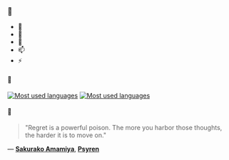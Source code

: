 ### 👋

- 🔭
- 🌱
- 💬
- 📫
- ⚡

#### 🧏

[![Most used languages](https://github-readme-stats-aynah.vercel.app/api/top-langs/?username=aynh&theme=solarized-dark&langs_count=6&layout=compact&hide_title=true)](https://github.com/anuraghazra/github-readme-stats#gh-dark-mode-only)
[![Most used languages](https://github-readme-stats-aynah.vercel.app/api/top-langs/?username=aynh&theme=solarized-light&langs_count=6&layout=compact&hide_title=true)](https://github.com/anuraghazra/github-readme-stats#gh-light-mode-only)

#### 💬

> "Regret is a powerful poison. The more you harbor those thoughts, the harder it is to move on."

&mdash; [**Sakurako Amamiya**](https://myanimelist.net/character.php?q=Sakurako%20Amamiya&cat=character), [**Psyren**](https://myanimelist.net/search/all?q=Psyren&cat=all)
